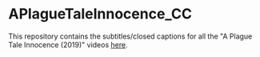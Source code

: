 # APlagueTaleInnocence_CC

This repository contains the subtitles/closed captions for all the "A Plague Tale Innocence (2019)" videos [here](https://www.youtube.com/playlist?list=PLha4XG7CmcodngKKfKctQ8V90GsGnQed1).
